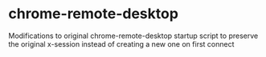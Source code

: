 # chrome-remote-desktop
Modifications to original chrome-remote-desktop startup script to preserve the original x-session instead of creating a new one on first connect
